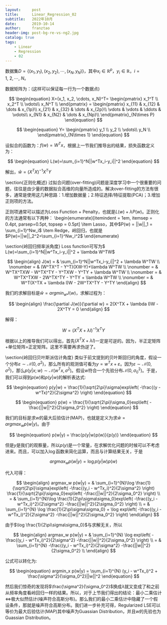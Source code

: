 ```yaml
---
layout:     post
title:      Linear_Regression_02
subtitle:   2022年10月
date:       2019-10-14
author:     franztao
header-img: post-bg-re-vs-ng2.jpg
catalog: true
tags:
    - Linear
    - Regression
    - 02
---
```


数据集$D=\{(x_1, y_1), (x_2, y_2), \cdots, (x_N, y_N)\}$，其中$x_i\in\mathbb{R}^{p}$，$y_i\in\mathbb{R}$，$i=1, \ 2,\cdots,\ N$。

数据矩阵为：(这样可以保证每一行为一个数据点)


$$
\begin{equation}
    X=(x_1, x_2, \cdots, x_N)^T=
    \begin{pmatrix}
    x_1^T \\ 
    x_2^T \\
    \vdots\\
    x_N^T \\
    \end{pmatrix} =
    \begin{pmatrix}
    x_{11} & x_{12} & \dots & x_{1p}\\
    x_{21} & x_{32} & \dots & x_{2p}\\
    \vdots & \vdots & \ddots & \vdots\\
    x_{N1} & x_{N2} & \dots & x_{Np}\\
    \end{pmatrix}_{N\times P}
\end{equation}
$$


$$
\begin{equation}
    Y=
    \begin{pmatrix}
    y_1 \\ 
    y_2 \\
    \vdots\\
    y_N \\
    \end{pmatrix}_{N\times 1}
\end{equation}
$$

设拟合的函数为：$f(w)=W^T x$，根据上一节我们推导出的结果，损失函数定义为：


$$
\begin{equation}
    L(w)=\sum_{i=1}^N||w^Tx_i-y_i||^2
\end{equation}
$$

解出，$\hat{w} = (X^TX)^{-1}X^TY$

\section{正则化概述}
过拟合问题(over-fitting)问题是深度学习中一个很重要的问题，往往是由少量的数据拟合高维的向量所造成的。解决over-fitting的方法有很多，通常是使用这几种思路：1.增加数据量；2.特征选择/特征提取(PCA)；3.增加正则项的方法。

正则项通常可以描述为Loss Function + Penalty，也就是$L(w)+\lambda P(w)$。正则化的方法通常有以下两种：
\begin{enumerate}[itemindent = 1em, itemsep = 0.4pt, parsep=0.5pt, topsep = 0.5pt]
\item Lasso，其中$P(w) = ||w||_1 = \sum_{i=1}^Nw_i$
\item Redge，岭回归，也就是$P(w)=||w||_2^2=\sum_{i=1}^Nw_i^2$
\end{enumerate}

\section{岭回归频率派角度}
Loss function可写为$ L(w)=\sum_{i=1}^N||w^Tx_i-y_i||^2 + \lambda W^TW$

$$
\begin{align}
    J(w) = & \sum_{i=1}^N||w^Tx_i-y_i||^2 + \lambda W^TW \\
    \nonumber = & (W^TX^T - Y^T)(XW-Y)+\lambda W^TW \\
    \nonumber = & W^TX^TXW - W^TX^TY - Y^TXW - Y^TY + \lambda W^TW \\ 
    \nonumber = & W^TX^TXW - 2W^TX^TY - Y^TY + \lambda W^TW \\
    \nonumber = & W^T(X^TX + \lambda I)W - 2W^TX^TY - Y^TY 
\end{align}
$$

我们的求解目标是$\hat{w} = argmin_w J(w)$，求解过程为：

$$
\begin{align}
    \frac{\partial J(w)}{\partial w} = 2(X^TX + \lambda I)W - 2X^TY = 0
\end{align}
$$

解得：

$$
\begin{equation}
    W = (X^TX + \lambda I)^{-1}X^TY 
\end{equation}
$$

根据以上的推导我们可以得出，首先$(X^TX + \lambda I)$一定是可逆的。因为，半正定矩阵+单位矩阵=正定矩阵。这里不需要再求伪逆了。

\section{岭回归贝叶斯派估计角度}
类似于前文提到的贝叶斯回归的角度，假设一个分布$\varepsilon \sim \mathcal{N}(0,\sigma^2)$，那么所有的观测值可看为$y = w^Tx + \varepsilon$。因为$\varepsilon \sim \mathcal{N}(0,\sigma^2)$，那么$p(y|x;w) \sim \mathcal{N}(w^Tx, \sigma^2)$。假设$w$符合一个先验分布$\mathcal{N}(0, \sigma_{0}^{2})$。于是，我们可以得到$p(w)$和$p(y|w)$的解析表达式:

$$
\begin{equation}
    p(y|w) = \frac{1}{\sqrt{2\pi}\sigma}exp\left( -\frac{(y - w^Tx)^2}{2\sigma^2} \right)
\end{equation}
$$

$$
\begin{equation}
    p(w) = \frac{1}{\sqrt{2\pi}\sigma_0}exp\left( -\frac{||w||^2}{2\sigma_0^2} \right)
\end{equation}
$$

我们的目标是求$w$的最大后验估计(MAP)，也就是定义为求$\hat{w} = argmax_w p(w|y)$。由于


$$
\begin{equation}
    p(w|y) = \frac{p(y|w)p(w)}{p(y)}
\end{equation}
$$

但是$y$是我们的观察量，所以$p(y)$是一个常量，在求解优化问题的时候可以不考虑进来。而且，可以加入$\log$函数来简化运算，而且与计算结果无关，于是

$$
\begin{equation}
    argmax_w p(w|y)= \log p(y|w)p(w)
\end{equation}
$$

代入可得：

$$
\begin{align}
    argmax_w p(w|y) = & \sum_{i=1}^{N}\log \frac{1}{\sqrt{2\pi}\sigma}exp\left( -\frac{(y_i - w^Tx_i)^2}{2\sigma^2}  \right) \frac{1}{\sqrt{2\pi}\sigma_0}exp\left( -\frac{||w||^2}{2\sigma_0^2} \right) \\
    = & \sum_{i=1}^{N}\log \frac{1}{2\pi\sigma\sigma_0}exp\left( -\frac{(y_i - w^Tx_i)^2}{2\sigma^2}  -\frac{||w||^2}{2\sigma_0^2} \right) \\
    = & \sum_{i=1}^{N} \log \frac{1}{2\pi\sigma\sigma_0} + \log exp\left( -\frac{(y_i - w^Tx_i)^2}{2\sigma^2}  -\frac{||w||^2}{2\sigma_0^2} \right) 
\end{align}
$$

由于$\log \frac{1}{2\pi\sigma\sigma_0}$与求解无关，所以

$$
\begin{align}
    argmax_w p(w|y) 
    = & \sum_{i=1}^{N}  \log exp\left( -\frac{(y_i - w^Tx_i)^2}{2\sigma^2}  -\frac{||w||^2}{2\sigma_0^2} \right) \\
    = & \sum_{i=1}^{N}  -\frac{(y_i - w^Tx_i)^2}{2\sigma^2}  -\frac{||w||^2}{2\sigma_0^2} \\
\end{align}
$$

公式可以转化为:

$$
\begin{equation}
    argmin_x p(w|y) =  \sum_{i=1}^{N} (y_i - w^Tx_i)^2  + \frac{\sigma^2}{\sigma_0^2}||w||^2
\end{equation}
$$

然后我们惊奇的发现将$\frac{\sigma^2}{\sigma_0^2}$换成$\lambda$就又变成了和之前从频率角度看岭回归一样的结果。所以，对于上节我们得出的结论：最小二乘估计$\Longleftrightarrow$极大似然估计(噪声符合高斯分布)。那么我们的最小二乘估计中隐藏了一个假设条件，那就是噪声符合高斯分布。我们进一步补充可得，Regularized LSE可以等价为最大后验估计(MAP)其中噪声为Guassian Distribution，并且$w$的先验也为Guassian Distribution。
